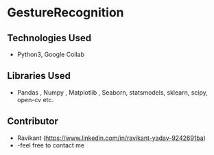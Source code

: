 # GestureRecognition

## Technologies Used
- Python3, Google Collab

## Libraries Used
- Pandas , Numpy , Matplotlib , Seaborn, statsmodels, sklearn, scipy, open-cv etc.

## Contributor
* Ravikant (https://www.linkedin.com/in/ravikant-yadav-9242691ba)
* -feel free to contact me